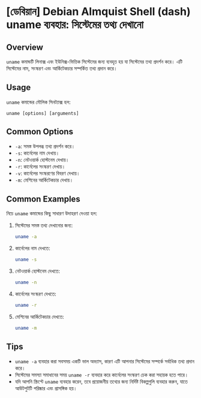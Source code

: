 # [ডেবিয়ান] Debian Almquist Shell (dash) uname ব্যবহার: সিস্টেমের তথ্য দেখানো

## Overview
`uname` কমান্ডটি লিনাক্স এবং ইউনিক্স-ভিত্তিক সিস্টেমের জন্য ব্যবহৃত হয় যা সিস্টেমের তথ্য প্রদর্শন করে। এটি সিস্টেমের নাম, সংস্করণ এবং আর্কিটেকচার সম্পর্কিত তথ্য প্রদান করে।

## Usage
`uname` কমান্ডের মৌলিক সিনট্যাক্স হল:

```
uname [options] [arguments]
```

## Common Options
- `-a`: সমস্ত উপলব্ধ তথ্য প্রদর্শন করে।
- `-s`: কার্নেলের নাম দেখায়।
- `-n`: নেটওয়ার্ক হোস্টনেম দেখায়।
- `-r`: কার্নেলের সংস্করণ দেখায়।
- `-v`: কার্নেলের সংস্করণের বিবরণ দেখায়।
- `-m`: মেশিনের আর্কিটেকচার দেখায়।

## Common Examples
নিচে `uname` কমান্ডের কিছু সাধারণ উদাহরণ দেওয়া হল:

1. সিস্টেমের সমস্ত তথ্য দেখানোর জন্য:
   ```bash
   uname -a
   ```

2. কার্নেলের নাম দেখতে:
   ```bash
   uname -s
   ```

3. নেটওয়ার্ক হোস্টনেম দেখতে:
   ```bash
   uname -n
   ```

4. কার্নেলের সংস্করণ দেখতে:
   ```bash
   uname -r
   ```

5. মেশিনের আর্কিটেকচার দেখতে:
   ```bash
   uname -m
   ```

## Tips
- `uname -a` ব্যবহার করা সবসময় একটি ভাল অভ্যাস, কারণ এটি আপনার সিস্টেমের সম্পর্কে সর্বাধিক তথ্য প্রদান করে।
- সিস্টেমের সমস্যা সমাধানের সময় `uname -r` ব্যবহার করে কার্নেলের সংস্করণ চেক করা সহায়ক হতে পারে।
- যদি আপনি স্ক্রিপ্টে `uname` ব্যবহার করেন, তবে প্রয়োজনীয় তথ্যের জন্য নির্দিষ্ট বিকল্পগুলি ব্যবহার করুন, যাতে আউটপুটটি পরিষ্কার এবং প্রাসঙ্গিক হয়।